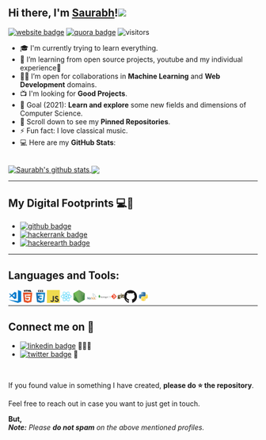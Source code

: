 ## Hi there, I'm [Saurabh](https://philsaurabh.github.io/SaurabhWebResume/)!<img src="https://media.giphy.com/media/hvRJCLFzcasrR4ia7z/giphy.gif" width="25px">
[![website badge](https://img.shields.io/badge/website-philsaurabh-yellow?style=flat-square&logo=wordpress)](https://philsaurabh.wordpress.com)
[![quora badge](https://img.shields.io/badge/quora-philsaurabh-red?style=flat-square&logo=quora)](https://www.quora.com/profile/Saurabh-Sharma-1314)
![visitors](https://visitor-badge.glitch.me/badge?page_id=philsaurabh)

- 🎓 I'm currently trying to learn everything.
- 🌱 I’m learning from open source projects, youtube and my individual experience📕
- 🤝🏻 I’m open for collaborations in **Machine Learning** and **Web Development** domains.
- 📺 I'm looking for **Good Projects**.
- 🥅 Goal (2021): **Learn and explore** some new fields and dimensions of Computer Science.
- 📌 Scroll down to see my **Pinned Repositories**.
- ⚡ Fun fact: I love classical music.
- 💻 Here are my **GitHub Stats**:<br/><br/>
<a href="https://github.com/philsaurabh/github-readme-stats">
  <img align="center" src="https://github-readme-stats.vercel.app/api?username=philsaurabh&show_icons=true&hide=contribs&title_color=C00" alt="Saurabh's github stats" />

 <img align="center" src="https://github-readme-stats.vercel.app/api/top-langs/?username=philsaurabh&title_color=C00&layout=compact" />
</a><hr />

## My Digital Footprints 	💻👣
- [![github badge](https://img.shields.io/badge/github-philsaurabh-black?style=flat-square&logo=github)](https://www.github.com/philsaurabh)
- [![hackerrank badge](https://img.shields.io/badge/hackerrank-philsaurabh-darkgreen?style=flat-square&logo=hackerrank)](https://www.hackerrank.com/philsaurabh)
- [![hackerearth badge](https://img.shields.io/badge/hackerearth-@philsaurabh-purple?style=flat-square&logo=hackerearth)](https://www.hackerearth.com/@philsaurabh)
<hr />


## Languages and Tools:

<img align="left" alt="Visual Studio Code" width="26px" src="https://raw.githubusercontent.com/github/explore/80688e429a7d4ef2fca1e82350fe8e3517d3494d/topics/visual-studio-code/visual-studio-code.png" />
<img align="left" alt="HTML5" width="26px" src="https://raw.githubusercontent.com/github/explore/80688e429a7d4ef2fca1e82350fe8e3517d3494d/topics/html/html.png" />
<img align="left" alt="CSS3" width="26px" src="https://raw.githubusercontent.com/github/explore/80688e429a7d4ef2fca1e82350fe8e3517d3494d/topics/css/css.png" />
<img align="left" alt="JavaScript" width="26px" src="https://raw.githubusercontent.com/github/explore/80688e429a7d4ef2fca1e82350fe8e3517d3494d/topics/javascript/javascript.png" />
<img align="left" alt="React" width="26px" src="https://raw.githubusercontent.com/github/explore/80688e429a7d4ef2fca1e82350fe8e3517d3494d/topics/react/react.png" />
<img align="left" alt="Node.js" width="26px" src="https://raw.githubusercontent.com/github/explore/80688e429a7d4ef2fca1e82350fe8e3517d3494d/topics/nodejs/nodejs.png" />
<img align="left" alt="MySQL" width="26px" src="https://raw.githubusercontent.com/github/explore/80688e429a7d4ef2fca1e82350fe8e3517d3494d/topics/mysql/mysql.png" />
<img align="left" alt="MongoDB" width="26px" src="https://raw.githubusercontent.com/github/explore/80688e429a7d4ef2fca1e82350fe8e3517d3494d/topics/mongodb/mongodb.png" />
<img align="left" alt="Git" width="26px" src="https://raw.githubusercontent.com/github/explore/80688e429a7d4ef2fca1e82350fe8e3517d3494d/topics/git/git.png" />
<img align="left" alt="GitHub" width="26px" src="https://raw.githubusercontent.com/github/explore/78df643247d429f6cc873026c0622819ad797942/topics/github/github.png" />
<img align="left" alt="GitHub" width="26px" src="https://raw.githubusercontent.com/github/explore/78df643247d429f6cc873026c0622819ad797942/topics/python/python.png" />
<br />
<hr/>

## Connect me on 🤝
- [![linkedin badge](https://img.shields.io/badge/linkedin-philsaurabh-darkblue?style=flat-square&logo=linkedin)](https://www.linkedin.com/in/philsaurabh/) 👨🏻‍💻
- [![twitter badge](https://img.shields.io/badge/twitter-philsaurabh-blue?style=flat-square&logo=twitter)](https://twitter.com/philsaurabh) 👨

<br/>

If you found value in something I have created, **please do ⭐ the repository**.

Feel free to reach out in case you want to just get in touch.

**But,**<br/> 
_**Note:** Please **do not spam** on the above mentioned profiles._

